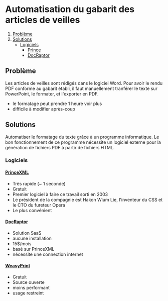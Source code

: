 # Automatisation du gabarit des articles de veilles

1. [Problème](#problème)
2. [Solutions](#solutions)
    - [Logiciels](#logiciels)
        - [Prince](#princexml)
        - [DocRaptor](#docraptor)

## Problème
Les articles de veilles sont rédigés dans le logiciel Word. Pour avoir le rendu PDF conforme au gabarit établi, il faut manuellement tranférer le texte sur PowerPoint, le formater, et l'exporter en PDF.

- le formatage peut prendre 1 heure voir plus
- difficile à modifier après-coup

## Solutions

Automatiser le formatage du texte grâce à un programme informatique. Le bon fonctionnement de ce programme nécessite un logiciel externe pour la génération de fichiers PDF à partir de fichiers HTML.

### Logiciels

#### [PrinceXML](https://www.princexml.com)
- Très rapide (~ 1 seconde)
- Gratuit
- Premier logiciel à faire ce travail sorti en 2003
- Le président de la compagnie est Hakon Wium Lie, l'inventeur du CSS et le CTO du fureteur Opera
- Le plus convénient

#### [DocRaptor](https://docraptor.com)
- Solution SaaS 
- aucune installation
- 15$/mois
- basé sur PrinceXML
- nécessite une connection internet

#### [WeasyPrint](https://weasyprint.org)
- Gratuit
- Source ouverte
- moins performant
- usage restreint




